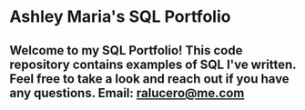 # Ashley Maria's SQL Portfolio

## Welcome to my SQL Portfolio! This code repository contains examples of SQL I've written. Feel free to take a look and reach out if you have any questions. Email: ralucero@me.com
